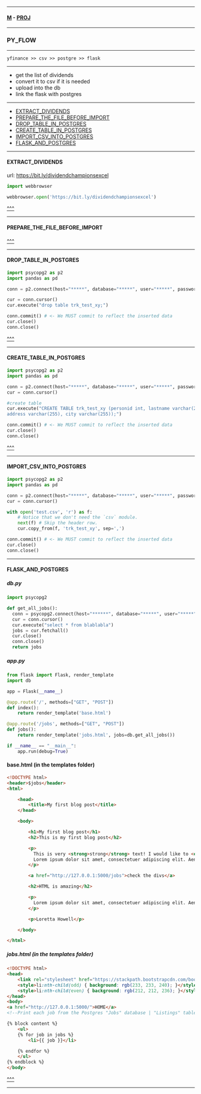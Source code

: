 
---

#### [M](https://github.com/ttltrk/TTT/blob/master/menu.md) - [PROJ](https://github.com/ttltrk/TTT/blob/master/PROJ/PROJ.md)

---

### PY_FLOW

---

```
yfinance >> csv >> postgre >> flask
```

---

- get the list of dividends
- convert it to csv if it is needed
- upload into the db
- link the flask with postgres

---

* [EXTRACT_DIVIDENDS](#EXTRACT_DIVIDENDS)
* [PREPARE_THE_FILE_BEFORE_IMPORT](#PREPARE_THE_FILE_BEFORE_IMPORT)
* [DROP_TABLE_IN_POSTGRES](#DROP_TABLE_IN_POSTGRES)
* [CREATE_TABLE_IN_POSTGRES](#CREATE_TABLE_IN_POSTGRES)
* [IMPORT_CSV_INTO_POSTGRES](#IMPORT_CSV_INTO_POSTGRES)
* [FLASK_AND_POSTGRES](#FLASK_AND_POSTGRES)

---

#### EXTRACT_DIVIDENDS

url: https://bit.ly/dividendchampionsexcel

```py
import webbrowser

webbrowser.open('https://bit.ly/dividendchampionsexcel')
```

[^^^](PY_FLOW)

---

#### PREPARE_THE_FILE_BEFORE_IMPORT

[^^^](PY_FLOW)

---

#### DROP_TABLE_IN_POSTGRES

```py
import psycopg2 as p2
import pandas as pd

conn = p2.connect(host="*****", database="*****", user="*****", password="*****")

cur = conn.cursor()
cur.execute("drop table trk_test_xy;")

conn.commit() # <- We MUST commit to reflect the inserted data
cur.close()
conn.close()
```

[^^^](PY_FLOW)

---

#### CREATE_TABLE_IN_POSTGRES

```py
import psycopg2 as p2
import pandas as pd

conn = p2.connect(host="*****", database="*****", user="*****", password="*****")
cur = conn.cursor()

#create table
cur.execute("CREATE TABLE trk_test_xy (personid int, lastname varchar(255), firstname varchar(255), \
address varchar(255), city varchar(255));")

conn.commit() # <- We MUST commit to reflect the inserted data
cur.close()
conn.close()
```

[^^^](PY_FLOW)

---

#### IMPORT_CSV_INTO_POSTGRES

```py
import psycopg2 as p2
import pandas as pd

conn = p2.connect(host="*****", database="*****", user="*****", password="*****")
cur = conn.cursor()

with open('test.csv', 'r') as f:
    # Notice that we don't need the `csv` module.
    next(f) # Skip the header row.
    cur.copy_from(f, 'trk_test_xy', sep=',')

conn.commit() # <- We MUST commit to reflect the inserted data
cur.close()
conn.close()
```

---

#### FLASK_AND_POSTGRES

##### db.py

```py
import psycopg2

def get_all_jobs():
  conn = psycopg2.connect(host="******", database="*****", user="*****", password="*****")
  cur = conn.cursor()
  cur.execute("select * from blablabla")
  jobs = cur.fetchall()
  cur.close()
  conn.close()
  return jobs
```

##### app.py

```py
from flask import Flask, render_template
import db

app = Flask(__name__)

@app.route('/', methods=["GET", "POST"])
def index():
    return render_template('base.html')

@app.route('/jobs', methods=["GET", "POST"])
def jobs():
    return render_template('jobs.html', jobs=db.get_all_jobs())

if __name__ == "__main__":
    app.run(debug=True)
```

#### base.html (in the templates folder)

```html
<!DOCTYPE html>
<header>$jobs</header>
<html>

    <head>
        <title>My first blog post</title>
    </head>

    <body>

        <h1>My first blog post</h1>
        <h2>This is my first blog post</h2>

        <p>
          This is very <strong>strong</strong> text! I would like to <em>emphasize</em> how important it is.<br> And also never <u>forget</u>.<br>
          Lorem ipsum dolor sit amet, consectetuer adipiscing elit. Aenean commodo ligula eget dolor. Aenean massa. Cum sociis natoque penatibus et magnis dis parturient montes, nascetur ridiculus mus. Donec quam felis, ultricies nec, pellentesque eu, pretium quis, sem. Nulla consequat massa quis enim. Donec pede justo, fringilla vel, aliquet nec, vulputate eget, arcu. In enim justo, rhoncus ut, imperdiet a, venenatis vitae, justo. Nullam dictum felis eu pede mollis pretium. Integer tincidunt. Cras dapibus. Vivamus elementum semper nisi. Aenean vulputate eleifend tellus. Aenean leo ligula, porttitor eu, consequat vitae, eleifend ac, enim. Aliquam lorem ante, dapibus in, viverra quis, feugiat a, tellus. Phasellus viverra nulla ut metus varius laoreet. Quisque rutrum. Aenean imperdiet. Etiam ultricies nisi vel augue. Curabitur ullamcorper ultricies nisi. Nam eget dui. Etiam rhoncus. Maecenas tempus, tellus eget condimentum rhoncus, sem quam semper libero, sit amet adipiscing sem neque sed ipsum. Nam quam nunc, blandit vel, luctus pulvinar, hendrerit id, lorem. Maecenas nec odio et ante tincidunt tempus. Donec vitae sapien ut libero venenatis faucibus. Nullam quis ante. Etiam sit amet orci eget eros faucibus tincidunt. Duis leo. Sed fringilla mauris sit amet nibh. Donec sodales sagittis magna. Sed consequat, leo eget bibendum sodales, augue velit cursus nunc,
        </p>

        <a href="http://127.0.0.1:5000/jobs">check the divs</a>

        <h2>HTML is amazing</h2>

        <p>
          Lorem ipsum dolor sit amet, consectetuer adipiscing elit. Aenean commodo ligula eget dolor. Aenean massa. Cum sociis natoque penatibus et magnis dis parturient montes, nascetur ridiculus mus. Donec quam felis, ultricies nec, pellentesque eu, pretium quis, sem. Nulla consequat massa quis enim. Donec pede justo, fringilla vel, aliquet nec, vulputate eget, arcu. In enim justo, rhoncus ut, imperdiet a, venenatis vitae, justo. Nullam dictum felis eu pede mollis pretium. Integer tincidunt. Cras dapibus. Vivamus elementum semper nisi. Aenean vulputate eleifend tellus. Aenean leo ligula, porttitor eu, consequat vitae, eleifend ac, enim. Aliquam lorem ante, dapibus in, viverra quis, feugiat a, tellus. Phasellus viverra nulla ut metus varius laoreet. Quisque rutrum. Aenean imperdiet. Etiam ultricies nisi vel augue. Curabitur ullamcorper ultricies nisi. Nam eget dui. Etiam rhoncus. Maecenas tempus, tellus eget condimentum rhoncus, sem quam semper libero, sit amet adipiscing sem neque sed ipsum. Nam quam nunc, blandit vel, luctus pulvinar, hendrerit id, lorem. Maecenas nec odio et ante tincidunt tempus. Donec vitae sapien ut libero venenatis faucibus. Nullam quis ante. Etiam sit amet orci eget eros faucibus tincidunt. Duis leo. Sed fringilla mauris sit amet nibh. Donec sodales sagittis magna. Sed consequat, leo eget bibendum sodales, augue velit cursus nunc,
        </p>

        <p>Loretta Howell</p>

    </body>

</html>
```

##### jobs.html (in the templates folder)

```html
<!DOCTYPE html>
<head>
    <link rel="stylesheet" href="https://stackpath.bootstrapcdn.com/bootstrap/4.4.1/css/bootstrap.min.css" integrity="sha384-Vkoo8x4CGsO3+Hhxv8T/Q5PaXtkKtu6ug5TOeNV6gBiFeWPGFN9MuhOf23Q9Ifjh" crossorigin="anonymous">
    <style>li:nth-child(odd) { background: rgb(233, 233, 240); }</style>
    <style>li:nth-child(even) { background: rgb(212, 212, 236); }</style>
</head>
<body>
<a href="http://127.0.0.1:5000/">HOME</a>
<!--Print each job from the Postgres "Jobs" database | "Listings" table -->

{% block content %}
    <ul>
    {% for job in jobs %}
        <li>{{ job }}</li>

    {% endfor %}
    </ul>
{% endblock %}
</body>
```

[^^^](PY_FLOW)

---
